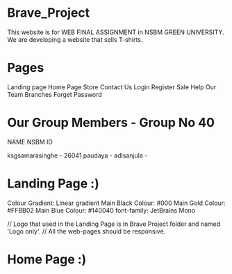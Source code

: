 # Brave_Project
This website is for WEB FINAL ASSIGNMENT in NSBM GREEN UNIVERSITY.  We are developing a website that sells T-shirts. 

# Pages

Landing page
Home Page
Store
Contact Us
Login
Register
Sale
Help
Our Team
Branches
Forget Password
# Our Group Members - Group No 40

NAME              NSBM ID

ksgsamarasinghe - 26041
paudaya - 
adlsanjula - 


# Landing Page :)

Colour Gradient: Linear gradient
Main Black Colour: #000
Main Gold Colour: #FFBB02
Main Blue Colour: #140040
font-family: JetBrains Mono

// Logo that used in the Landing Page is in Brave Project folder and named 'Logo only'.
// All the web-pages should be responsive.

# Home Page :)


